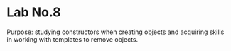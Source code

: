 # Lab No.8

Purpose: studying constructors when creating objects and acquiring skills in working with templates to remove objects.
